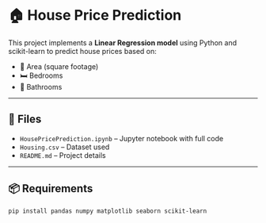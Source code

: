  # 🏠 House Price Prediction

This project implements a **Linear Regression model** using Python and scikit-learn to predict house prices based on:

- 🧱 Area (square footage)
- 🛏 Bedrooms
- 🛁 Bathrooms

---

## 📁 Files

- `HousePricePrediction.ipynb` – Jupyter notebook with full code  
- `Housing.csv` – Dataset used  
- `README.md` – Project details  

---

## 📦 Requirements

```bash
pip install pandas numpy matplotlib seaborn scikit-learn
